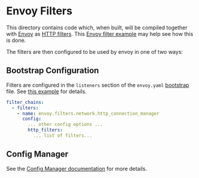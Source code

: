 # Envoy Filters

This directory contains code which, when built, will be compiled together with
[Envoy][Envoy Home] as [HTTP filters][HTTP Filters]. This
[Envoy filter example][Envoy filter example] may help see how this is done.

The filters are then configured to be used by envoy in one of two ways:

## Bootstrap Configuration

Filters are configured in the `listeners` section of the `envoy.yaml` [bootstrap] file.
See [this example][example envoy] for details.

```yaml
filter_chains:
  - filters:
    - name: envoy.filters.network.http_connection_manager
      config:
        ... other config options ...
        http_filters:
          ... list of filters...
```

## Config Manager

See the
[Config Manager documentation][Config Manager] for more details.

[bootstrap]: https://www.envoyproxy.io/docs/envoy/latest/api-v2/config/bootstrap/v2/bootstrap.proto#config-bootstrap-v2-bootstrap
[Config Manager]: ../go/README.md
[Envoy filter example]: https://github.com/envoyproxy/envoy-filter-example
[Envoy Home]: https://www.envoyproxy.io/
[example envoy]: http/service_control/testdata/envoy.yaml
[HTTP Filters]: https://www.envoyproxy.io/docs/envoy/latest/intro/arch_overview/http/http_filters
